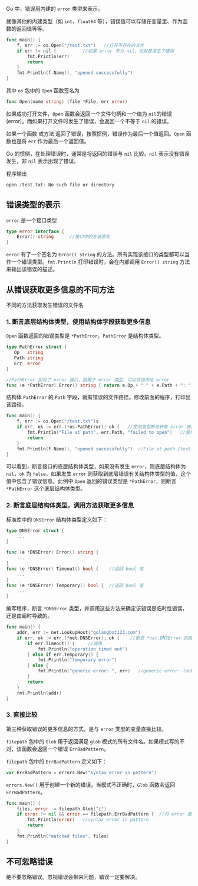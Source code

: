Go 中，错误用内建的 `error` 类型来表示。

就像其他的内建类型（如 `int`、`float64` 等），错误值可以存储在变量里、作为函数的返回值等等。
```go
func main() {  
    f, err := os.Open("/test.txt")   //打开不存在的文件
    if err != nil {          //如果 error 不为 nil，也就是发生了错误
        fmt.Println(err)
        return
    }
    fmt.Println(f.Name(), "opened successfully")
}
```
其中 `os` 包中的 `Open` 函数签名为
```go
func Open(name string) (file *File, err error)
```
如果成功打开文件，`Open` 函数会返回一个文件句柄和一个值为 `nil`的错误(error)。而如果打开文件时发生了错误，会返回一个不等于 `nil` 的错误。

如果一个函数 或方法 返回了错误，按照惯例，错误作为最后一个值返回。`Open` 函数也是将 `err` 作为最后一个返回值。

Go 的惯例，在处理错误时，通常是将返回的错误与 `nil` 比较。`nil` 表示没有错误发生，非 `nil` 表示出现了错误。

程序输出
```go
open /test.txt: No such file or directory
```
## 错误类型的表示
`error` 是一个接口类型
```go
type error interface {  
    Error() string      //接口中的方法签名
}
```
`error` 有了一个签名为 `Error() string` 的方法。所有实现该接口的类型都可以当作一个错误类型。`fmt.Println` 打印错误时，会在内部调用 `Error() string` 方法来输出该错误的描述。
## 从错误获取更多信息的不同方法
不同的方法获取发生错误的文件名
### 1. 断言底层结构体类型，使用结构体字段获取更多信息
 `Open` 函数返回的错误类型是 `*PathError`，`PathError` 是结构体类型。
 ```go
 type PathError struct {  
    Op   string
    Path string
    Err  error
}

//PathError 实现了 error 接口，就属于 error 类型，可以将值传给 error
func (e *PathError) Error() string { return e.Op + " " + e.Path + ": " + e.Err.Error() }  //Error() string 将文件操作、路径和实际错误拼接，并返回该字符串。
```
结构体 `PathError` 的 `Path` 字段，就有错误的文件路径。修改前面的程序，打印出该路径。
```go
func main() {  
    f, err := os.Open("/test.txt")s
    if err, ok := err.(*os.PathError); ok {   //使用类型断言获取 error 接口的底层值，如果error接口为nil，则 ok=false，没有错误，如果底层类型为 PathError，则有错误，err 为 PathError 类型的值，通过 err.Path 获取 PathError 中的 Path
        fmt.Println("File at path", err.Path, "failed to open")   //使用 err.Path 来打印该路径。
        return
    }
    fmt.Println(f.Name(), "opened successfully")  //File at path /test.txt failed to open
}
```
可以看到，断言接口的底层结构体类型，如果没有发生 `error`，则底层结构体为 `nil`，`ok` 为 `false`，如果发生 `error` 则获取到底层错误有关结构体类型的值，这个值中包含了错误信息。此例中 `Open` 返回的错误类型是 `*PathError`，则断言 `*PathError` 这个底层结构体类型。
### 2. 断言底层结构体类型，调用方法获取更多信息
标准库中的 `DNSError` 结构体类型定义如下：
```go
type DNSError struct {  
    ...
}

func (e *DNSError) Error() string {  
    ...
}
func (e *DNSError) Timeout() bool {    //返回 bool 值
    ... 
}
func (e *DNSError) Temporary() bool {  //返回 bool 值
    ... 
}
```
编写程序，断言 `*DNSError` 类型，并调用这些方法来确定该错误是临时性错误，还是由超时导致的。
```go
func main() {  
    addr, err := net.LookupHost("golangbot123.com")
    if err, ok := err.(*net.DNSError); ok {    //断言 *net.DNSError 的类型，获取到了错误的底层值。
        if err.Timeout() {     //调用
            fmt.Println("operation timed out")
        } else if err.Temporary() {
            fmt.Println("temporary error")
        } else {
            fmt.Println("generic error: ", err)   //generic error: lookup golangbot123.com: no such host
        }
        return
    }
    fmt.Println(addr)
}
```
### 3. 直接比较
第三种获取错误的更多信息的方式，是与 `error` 类型的变量直接比较。

`filepath` 包中的 `Glob` 用于返回满足 `glob` 模式的所有文件名。如果模式写的不对，该函数会返回一个错误 `ErrBadPattern`。

`filepath` 包中的 `ErrBadPattern` 定义如下：
```go
var ErrBadPattern = errors.New("syntax error in pattern")
```
`errors.New()` 用于创建一个新的错误，当模式不正确时，`Glob` 函数会返回 `ErrBadPattern`。
```go
func main() {  
    files, error := filepath.Glob("[")
    if error != nil && error == filepath.ErrBadPattern {  //将 error 直接与 filepath.ErrBadPattern 相比较。如果该条件满足，那么该错误就是由模式错误导致的。
        fmt.Println(error)   //syntax error in pattern
        return
    }
    fmt.Println("matched files", files)
}
```
## 不可忽略错误
绝不要忽略错误。忽视错误会带来问题，错误一定要解决。
